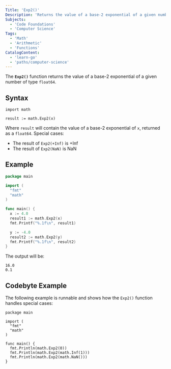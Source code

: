 ```yaml
---
Title: 'Exp2()'
Description: 'Returns the value of a base-2 exponential of a given number.'
Subjects:
  - 'Code Foundations'
  - 'Computer Science'
Tags:
  - 'Math'
  - 'Arithmetic'
  - 'Functions'
CatalogContent:
  - 'learn-go'
  - 'paths/computer-science'
---
```


The **`Exp2()`** function returns the value of a base-2 exponential of a given number of type `float64`.

## Syntax

```pseudo
import math

result := math.Exp2(x)
```

Where `result` will contain the value of a base-2 exponential of `x`, returned as a `float64`.
Special cases:

- The result of `Exp2(+Inf)` is +Inf
- The result of `Exp2(NaN)` is NaN
  
## Example

```go
package main

import (
  "fmt"
  "math"
)

func main() {
  x := 4.0
  result1 := math.Exp2(x)
  fmt.Printf("%.1f\n", result1)

  y := -4.0
  result2 := math.Exp2(y)
  fmt.Printf("%.1f\n", result2)
}
```

The output will be:

```shell
16.0
0.1
```

## Codebyte Example

The following example is runnable and shows how the `Exp2()` function handles special cases:

```codebyte/golang
package main

import (
  "fmt"
  "math"
)

func main() {
  fmt.Println(math.Exp2(0))
  fmt.Println(math.Exp2(math.Inf(1)))
  fmt.Println(math.Exp2(math.NaN()))
}
```
